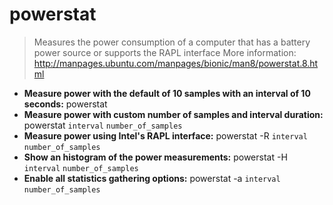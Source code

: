 # powerstat
> Measures the power consumption of a computer that has a battery power source or supports the RAPL interface
> More information: <http://manpages.ubuntu.com/manpages/bionic/man8/powerstat.8.html>
- **Measure power with the default of 10 samples with an interval of 10 seconds:**
powerstat
- **Measure power with custom number of samples and interval duration:**
powerstat `interval` `number_of_samples`
- **Measure power using Intel's RAPL interface:**
powerstat -R `interval` `number_of_samples`
- **Show an histogram of the power measurements:**
powerstat -H `interval` `number_of_samples`
- **Enable all statistics gathering options:**
powerstat -a `interval` `number_of_samples`

